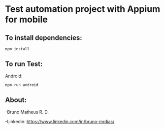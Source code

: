 # Test automation project with Appium for mobile

## To install dependencies:

```
npm install
```

## To run Test:

Android:

```
npm run android
```

## About:
-Bruno Matheus R. D.

-Linkedin:
https://www.linkedin.com/in/bruno-mrdias/ 
